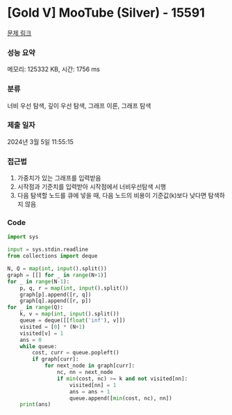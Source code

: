 # [Gold V] MooTube (Silver) - 15591 

[문제 링크](https://www.acmicpc.net/problem/15591) 

### 성능 요약

메모리: 125332 KB, 시간: 1756 ms

### 분류

너비 우선 탐색, 깊이 우선 탐색, 그래프 이론, 그래프 탐색

### 제출 일자

2024년 3월 5일 11:55:15

### 접근법
1. 가중치가 있는 그래프를 입력받음
1. 시작점과 기준치를 입력받아 시작점에서 너비우선탐색 시행
1. 다음 탐색할 노드를 큐에 넣을 때, 다음 노드의 비용이 기준값(k)보다 낮다면 탐색하지 않음

### Code
```python
import sys

input = sys.stdin.readline
from collections import deque

N, Q = map(int, input().split())
graph = [[] for _ in range(N+1)]
for _ in range(N-1):
    p, q, r = map(int, input().split())
    graph[p].append([r, q])
    graph[q].append([r, p])
for _ in range(Q):
    k, v = map(int, input().split())
    queue = deque([[float('inf'), v]])
    visited = [0] * (N+1)
    visited[v] = 1
    ans = 0
    while queue:
        cost, curr = queue.popleft()
        if graph[curr]:
            for next_node in graph[curr]:
                nc, nn = next_node
                if min(cost, nc) >= k and not visited[nn]:
                    visited[nn] = 1
                    ans = ans + 1
                    queue.append([min(cost, nc), nn])
    print(ans)
```
